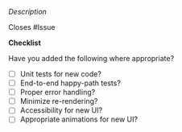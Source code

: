 _Description_

Closes #Issue

**Checklist**

Have you added the following where appropriate?

- [ ] Unit tests for new code?
- [ ] End-to-end happy-path tests?
- [ ] Proper error handling?
- [ ] Minimize re-rendering?
- [ ] Accessibility for new UI?
- [ ] Appropriate animations for new UI?
